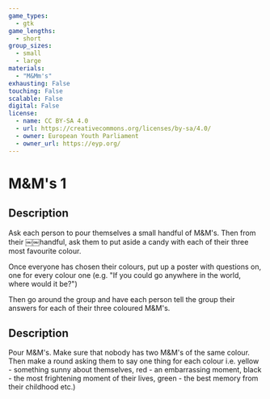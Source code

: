 ```yaml
---
game_types:
  - gtk
game_lengths:
  - short
group_sizes:
  - small
  - large
materials:
  - "M&Mm's"
exhausting: False
touching: False
scalable: False
digital: False
license:
  - name: CC BY-SA 4.0
  - url: https://creativecommons.org/licenses/by-sa/4.0/
  - owner: European Youth Parliament
  - owner_url: https://eyp.org/
---
```

# M&M's 1

## Description
Ask each person to pour themselves a small handful of M&M's. Then from their
￼￼handful, ask them to put aside a candy with each of their three most favourite colour. 

Once everyone has chosen their colours, put up a poster with questions on, one for every colour one (e.g. "If you could go anywhere in the world, where would it be?")

Then go around the group and have each person tell the group their answers for each of their three coloured M&M's.

## Description
Pour M&M's. Make sure that nobody has two M&M's of the same colour. Then make a round asking them to say one thing for each colour i.e. yellow - something sunny about themselves, red - an embarrassing moment, black - the most frightening moment of their lives, green - the best memory from their childhood etc.)
